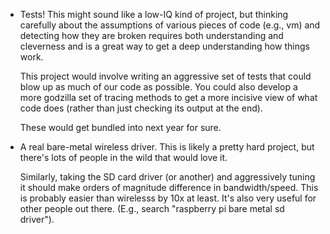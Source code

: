  - Tests!  This might sound like a low-IQ kind of project, but thinking
   carefully about the assumptions of various pieces of code (e.g.,
   vm) and detecting how they are broken requires both understanding
   and cleverness and is a great way to get a deep understanding how
   things work.

   This project would involve writing an aggressive set of tests that
   could blow up as much of our code as possible.  You could also develop
   a more godzilla set of tracing methods to get a more incisive view
   of what code does (rather than just checking its output at the end).

   These would get bundled into next year for sure.

  - A real bare-metal wireless driver.  This is likely a pretty hard
    project, but there's lots of people in the wild that would love it.

    Similarly, taking the SD card driver (or another) and
    aggressively tuning it should make orders of magnitude difference
    in bandwidth/speed.  This is probably easier than wirelesss by
    10x at least.  It's also very useful for other people out there.
    (E.g., search "raspberry pi bare metal sd driver").

